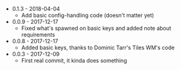 * 0.1.3 - 2018-04-04
  * Add basic config-handling code (doesn't matter yet)
* 0.0.9 - 2017-12-17
  * Fixed what's spawned on basic keys and added note about requirements
* 0.0.8 - 2017-12-17
  * Added basic keys, thanks to Dominic Tarr's Tiles WM's code
* 0.0.3 - 2017-12-09
  * First real commit, it kinda does something
